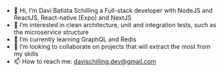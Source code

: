 - 👋 Hi, I’m Davi Batista Schilling a Full-stack developer with NodeJS and ReactJS, React-native (Expo) and NextJS
- 👀 I’m interested in clean architecture, unit and integration tests, such as the microservice structure
- 🌱 I’m currently learning GraphQL and Redis
- 💞️ I’m looking to collaborate on projects that will extract the most from my skills
- 📫 How to reach me: davischilling.dev@gmail.com
